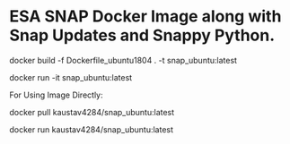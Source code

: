 # ESA SNAP Docker Image along with Snap Updates and Snappy Python.

docker build -f Dockerfile_ubuntu1804 . -t snap_ubuntu:latest

docker run -it snap_ubuntu:latest

For Using Image Directly:

docker pull kaustav4284/snap_ubuntu:latest

docker run kaustav4284/snap_ubuntu:latest


